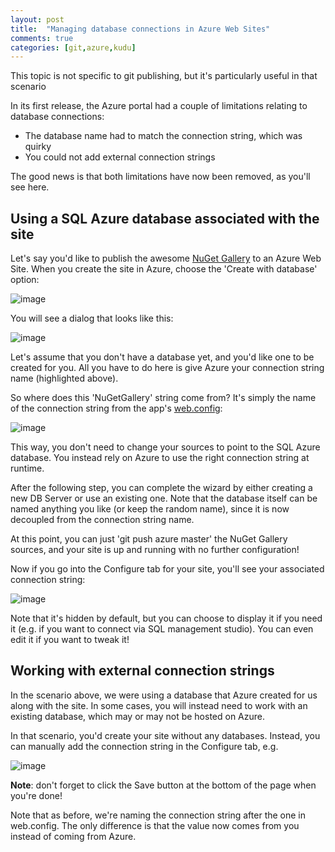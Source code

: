 ```yaml
---
layout: post
title:  "Managing database connections in Azure Web Sites"
comments: true
categories: [git,azure,kudu]
---
```



This topic is not specific to git publishing, but it's particularly useful in that scenario

In its first release, the Azure portal had a couple of limitations relating to database connections:

- The database name had to match the connection string, which was quirky
- You could not add external connection strings


The good news is that both limitations have now been removed, as you'll see here.



## Using a SQL Azure database associated with the site

Let's say you'd like to publish the awesome [NuGet Gallery](https://github.com/NuGet/NuGetGallery) to an Azure Web Site. When you create the site in Azure, choose the 'Create with database' option:

![image](http://lh6.ggpht.com/-XT3zcbwAv1M/UE-4W5vjrFI/AAAAAAAADpM/p3HeYukyzxo/image%25255B37%25255D.png?imgmax=800)

You will see a dialog that looks like this:

![image](http://lh6.ggpht.com/-qiiPv_Zl8ds/UE-4XqaAOZI/AAAAAAAADpQ/lBDDRp-3MH8/image%25255B38%25255D.png?imgmax=800)

Let's assume that you don't have a database yet, and you'd like one to be created for you. All you have to do here is give Azure your connection string name (highlighted above).

So where does this 'NuGetGallery' string come from? It's simply the name of the connection string from the app's [web.config](https://github.com/NuGet/NuGetGallery/blob/master/Website/Web.config):

![image](http://lh5.ggpht.com/-0RHPX8Q8dhc/UE-4YsBn35I/AAAAAAAADpU/cCPW1e2EHd0/image%25255B39%25255D.png?imgmax=800)

This way, you don't need to change your sources to point to the SQL Azure database. You instead rely on Azure to use the right connection string at runtime.





After the following step, you can complete the wizard by either creating a new DB Server or use an existing one. Note that the database itself can be named anything you like (or keep the random name), since it is now decoupled from the connection string name.

At this point, you can just 'git push azure master' the NuGet Gallery sources, and your site is up and running with no further configuration!

Now if you go into the Configure tab for your site, you'll see your associated connection string:

![image](http://lh3.ggpht.com/--d1mgOEUlhE/UE-4ZTMi7nI/AAAAAAAADpY/9n8emYSj_8g/image%25255B40%25255D.png?imgmax=800)



Note that it's hidden by default, but you can choose to display it if you need it (e.g. if you want to connect via SQL management studio). You can even edit it if you want to tweak it!



## Working with external connection strings

In the scenario above, we were using a database that Azure created for us along with the site. In some cases, you will instead need to work with an existing database, which may or may not be hosted on Azure.

In that scenario, you'd create your site without any databases. Instead, you can manually add the connection string in the Configure tab, e.g.

![image](http://lh4.ggpht.com/-1B4_tQYkNh0/UE-4amdKCYI/AAAAAAAADpc/AgxQ7DwmsmI/image%25255B41%25255D.png?imgmax=800)



**Note**: don't forget to click the Save button at the bottom of the page when you're done!

Note that as before, we're naming the connection string after the one in web.config. The only difference is that the value now comes from you instead of coming from Azure.


